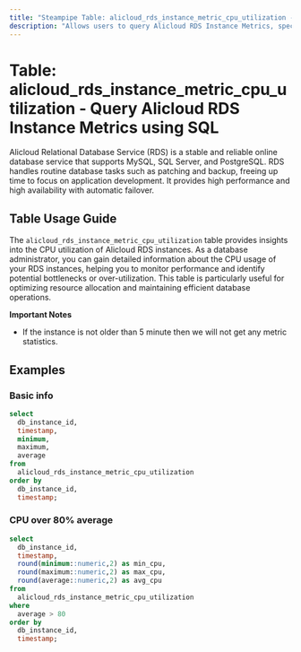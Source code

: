 ```yaml
---
title: "Steampipe Table: alicloud_rds_instance_metric_cpu_utilization - Query Alicloud RDS Instance Metrics using SQL"
description: "Allows users to query Alicloud RDS Instance Metrics, specifically the CPU utilization, providing insights into database performance and potential bottlenecks."
---
```


# Table: alicloud_rds_instance_metric_cpu_utilization - Query Alicloud RDS Instance Metrics using SQL

Alicloud Relational Database Service (RDS) is a stable and reliable online database service that supports MySQL, SQL Server, and PostgreSQL. RDS handles routine database tasks such as patching and backup, freeing up time to focus on application development. It provides high performance and high availability with automatic failover.

## Table Usage Guide

The `alicloud_rds_instance_metric_cpu_utilization` table provides insights into the CPU utilization of Alicloud RDS instances. As a database administrator, you can gain detailed information about the CPU usage of your RDS instances, helping you to monitor performance and identify potential bottlenecks or over-utilization. This table is particularly useful for optimizing resource allocation and maintaining efficient database operations.

**Important Notes**
- If the instance is not older than 5 minute then we will not get any metric statistics.

## Examples

### Basic info

```sql
select
  db_instance_id,
  timestamp,
  minimum,
  maximum,
  average
from
  alicloud_rds_instance_metric_cpu_utilization
order by
  db_instance_id,
  timestamp;
```

### CPU over 80% average

```sql
select
  db_instance_id,
  timestamp,
  round(minimum::numeric,2) as min_cpu,
  round(maximum::numeric,2) as max_cpu,
  round(average::numeric,2) as avg_cpu
from
  alicloud_rds_instance_metric_cpu_utilization
where
  average > 80
order by
  db_instance_id,
  timestamp;
```
